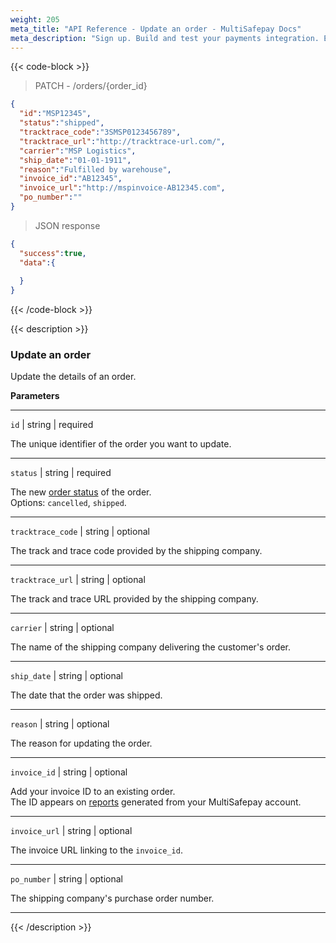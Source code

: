 ```yaml
---
weight: 205
meta_title: "API Reference - Update an order - MultiSafepay Docs"
meta_description: "Sign up. Build and test your payments integration. Explore our products and services. Use our API Reference, SDKs, and wrappers. Get support."
---
```

{{< code-block >}}
> PATCH - /orders/{order_id}

```json
{
  "id":"MSP12345",
  "status":"shipped",
  "tracktrace_code":"3SMSP0123456789",
  "tracktrace_url":"http://tracktrace-url.com/",
  "carrier":"MSP Logistics",
  "ship_date":"01-01-1911",
  "reason":"Fulfilled by warehouse",
  "invoice_id":"AB12345",
  "invoice_url":"http://mspinvoice-AB12345.com",
  "po_number":""
}

```


> JSON response

```json
{
  "success":true,
  "data":{
    
  }
}
```
{{< /code-block >}}

{{< description >}}
### Update an order
Update the details of an order.

**Parameters**

----------------
`id` | string | required

The unique identifier of the order you want to update.

----------------
`status` | string | required

The new [order status](/payments/multisafepay-statuses/) of the order.  
Options: `cancelled`, `shipped`.

----------------
`tracktrace_code` | string | optional

The track and trace code provided by the shipping company.

----------------
`tracktrace_url` | string | optional

The track and trace URL provided by the shipping company.

----------------
`carrier` | string | optional

The name of the shipping company delivering the customer's order.

----------------
`ship_date` | string | optional

The date that the order was shipped.

----------------
`reason` | string | optional

The reason for updating the order.

----------------
`invoice_id` | string | optional

Add your invoice ID to an existing order.  
The ID appears on [reports](/business/accounting/reports/) generated from your MultiSafepay account.

----------------
`invoice_url` | string | optional

The invoice URL linking to the `invoice_id`.

----------------
`po_number` | string | optional

The shipping company's purchase order number.

----------------
{{< /description >}}
